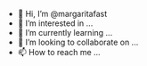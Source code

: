 - 👋 Hi, I’m @margaritafast
- 👀 I’m interested in ...
- 🌱 I’m currently learning ...
- 💞️ I’m looking to collaborate on ...
- 📫 How to reach me ...

<!---
margaritafast/margaritafast is a ✨ special ✨ repository because its `README.md` (this file) appears on your GitHub profile.
You can click the Preview link to take a look at your changes.
--->
